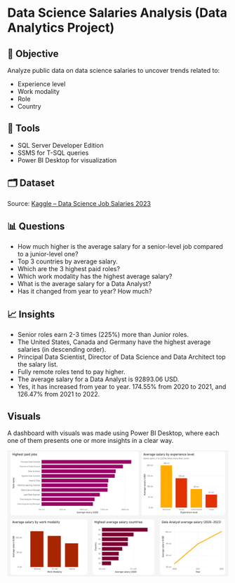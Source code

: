 # Data Science Salaries Analysis (Data Analytics Project)
## 🎯 Objective
Analyze public data on data science salaries to uncover trends related to:
- Experience level
- Work modality
- Role
- Country

## 🧰 Tools
- SQL Server Developer Edition
- SSMS for T-SQL queries
- Power BI Desktop for visualization

## 🗂 Dataset
Source: [Kaggle – Data Science Job Salaries 2023](https://www.kaggle.com/datasets/ruchi798/data-science-job-salaries)  

## 📊 Questions
- How much higher is the average salary for a senior-level job compared to a junior-level one?
- Top 3 countries by average salary.
- Which are the 3 highest paid roles?
- Which work modality has the highest average salary?
- What is the average salary for a Data Analyst?
- Has it changed from year to year? How much?

## 📈 Insights
- Senior roles earn 2-3 times (225%) more than Junior roles.
- The United States, Canada and Germany have the highest average salaries (in descending order).
- Principal Data Scientist, Director of Data Science and Data Architect top the salary list.
- Fully remote roles tend to pay higher.
- The average salary for a Data Analyst is 92893.06 USD.
- Yes, it has increased from year to year. 174.55% from 2020 to 2021, and 126.47% from 2021 to 2022.

##  Visuals
A dashboard with visuals was made using Power BI Desktop, where each one of them presents one or more insights in a clear way.

![Visuals](visuals/visuals-salaries.png)


